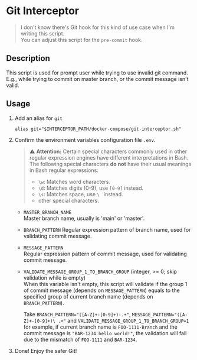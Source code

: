 # Git Interceptor

> I don't know there's Git hook for this kind of use case when I'm writing this script.  
> You can adjust this script for the `pre-commit` hook.

## Description
This script is used for prompt user while trying to use invalid git command.  
E.g., while trying to commit on master branch, or the commit message isn't valid.

## Usage
1. Add an alias for `git`
   ```
   alias git="$INTERCEPTOR_PATH/docker-compose/git-interceptor.sh"
   ```

2. Confirm the environment variables configuration file `.env`.
   > :warning: **Attention:** Certain special characters commonly used in other regular expression engines have different interpretations in Bash.
   > The following special characters **do not** have their usual meanings in Bash regular expressions:
   > - `\w`: Matches word characters.
   > - `\d`: Matches digits (0-9), use `[0-9]` instead.
   > - `\s`: Matches space, use `\ ` instead.
   > - other special characters.  

   * `MASTER_BRANCH_NAME`  
     Master branch name, usually is 'main' or 'master'.

   * `BRANCH_PATTERN`
     Regular expression pattern of branch name, used for validating commit message.

   * `MESSAGE_PATTERN`  
     Regular expression pattern of commit message, used for validating commit message.

   * `VALIDATE_MESSAGE_GROUP_1_TO_BRANCH_GROUP` (integer, >= 0; skip validation while is empty)  
     When this variable isn't empty, this script will validate if the group 1 of commit message (depends on `MESSAGE_PATTERN`) equals to the specified group of current branch name (depends on `BRANCH_PATTERN`).  
       
     Take `BRANCH_PATTERN="([A-Z]+-[0-9]+)-.+"`, `MESSAGE_PATTERN="([A-Z]+-[0-9]+)\ .+"` and `VALIDATE_MESSAGE_GROUP_1_TO_BRANCH_GROUP=1` for example, if current branch name is `FOO-1111-Branch` and the commit message is `"BAR-1234 hello world!"`, the validation will fail due to the mismatch of `FOO-1111` and `BAR-1234`.  

3. Done! Enjoy the safer Git!
